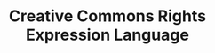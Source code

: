 ---
schema: default
title: Creative Commons Rights Expression Language
notes: >-
  <span style='color:Blue'>Schema</span> The Creative Commons Rights Expression Language (CC REL) lets you describe
  copyright licenses in RDF
organization: DataScientia Foundation
resources:
  - name: CC.UAN.owl
    url: >-
      http://git.knowdive.disi.unitn.it:8080/knowledge/LiveKnowledge/SREP/CC_Schema/input/raw/master/CC.UAN.owl
    format: owl
    description: >-
      The Creative Commons Rights Expression Language (CC REL) lets you describe
      copyright licenses in RDF
    license: Creative Commons
    status: Unannotated
    byteSize: '10.410'
    issued: '2008-03-03'
    language: en
    modified: '17 December 2020, 01:29 (UTC+01:00)'
    OntologyEngineeringTool: Protégé
    ontologyLanguage: owl
    ontologySyntax: rdf
    example: Unknown
    ReferenceLKRepository: SREP
    referenceOntology: Unknown
    referenceDatasets: Unknown
distribution: cc-owl
keyword: Licence
publisher: Creative Commons
category:
  - Upper-Level
versionNotes: '2016: Annual review OK.'
landingPage: 'http://creativecommons.org/'
accessRigths: Public
creator: Unknown
hasVersion: Unknown
isVersionOf: Unknown
issued: '2008-03-03'
modified: '17 December 2020, 01:29 (UTC+01:00)'
language: en
provenance: "(2014-11-05) Ghislain Atemezing: Annual review OK.
(2012-01-18) Bernard Vatant: This vocabulary is still referenced by many other vocabularies through its historical URI http://web.resource.org/cc/. This URI is redirected, but should not be used anymore.
(2013-10-10) Bernard Vatant: A de facto standard for representation of rights. Used so far in the metadata of less than 10% of the LOV vocabularies, showing that most vocabulary publishers have no clear license or rights policy on their publication.
(2016-01-09) Ghislain Atemezing: Annual review OK."
page: 'http://creativecommons.org/ns'
wasGeneratedBy: Unknown
versionInfo: version v2008-03-03
formalityLevel: Teleontology
OntologyEngineeringMethodology: Unknown
acronym: cc
CompetencyQuestion: Unknown
preferredNamespacePrefix: ns
toDoList: To completely annotate.
namespacesGenerated: Unknown
namespacesReused: Unknown
datasetLevel: Knowledge Level(L3-4)
spatialExtent: Unknown
temporalExtent: Unknown
datLicense: Creative Commons
DatOwner: Unknown
DatPublicationTimeStamp: Unknown
type:
  - Schema
---